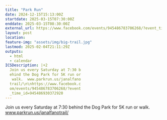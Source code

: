```yaml
---
title: "Park Run"
date: 2024-12-15T15:13:00Z
startdate: 2025-03-15T07:30:00Z
enddate: 2025-03-15T08:30:00Z
external_url: https://www.facebook.com/events/945486783706268/?event_time_id=945486930372920
layout: post
location: 
feature-img: "assets/img/big-trail.jpg"
lastmod: 2025-02-04T21:11:29Z
outputs:
  - html
  - calendar
ICSDescription: |+2
  Join us every Saturday at 7:30 b  ehind the Dog Park for 5K run or   walk.  www.parkrun.us/janalfano  trail/\n\nhttps://www.facebook.c  om/events/945486783706268/?event  _time_id=945486930372920
---
```


Join us every Saturday at 7&#58;30 behind the Dog Park for 5K run or walk.  www.parkrun.us/janalfanotrail/<br>
  <br>
  

